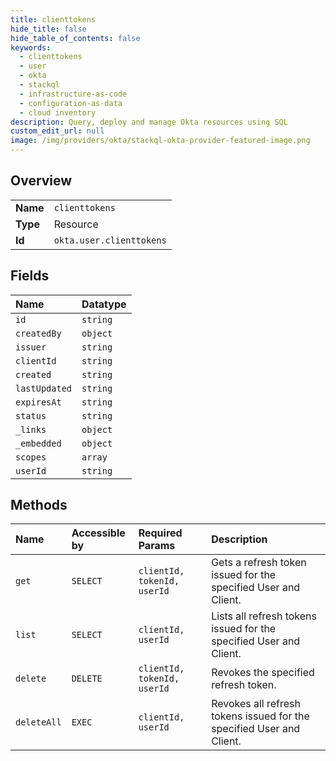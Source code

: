 ```yaml
---
title: clienttokens
hide_title: false
hide_table_of_contents: false
keywords:
  - clienttokens
  - user
  - okta    
  - stackql
  - infrastructure-as-code
  - configuration-as-data
  - cloud inventory
description: Query, deploy and manage Okta resources using SQL
custom_edit_url: null
image: /img/providers/okta/stackql-okta-provider-featured-image.png
---
```

  
    

## Overview
<table><tbody>
<tr><td><b>Name</b></td><td><code>clienttokens</code></td></tr>
<tr><td><b>Type</b></td><td>Resource</td></tr>
<tr><td><b>Id</b></td><td><code>okta.user.clienttokens</code></td></tr>
</tbody></table>

## Fields
| Name | Datatype |
|:-----|:---------|
| `id` | `string` |
| `createdBy` | `object` |
| `issuer` | `string` |
| `clientId` | `string` |
| `created` | `string` |
| `lastUpdated` | `string` |
| `expiresAt` | `string` |
| `status` | `string` |
| `_links` | `object` |
| `_embedded` | `object` |
| `scopes` | `array` |
| `userId` | `string` |
## Methods
| Name | Accessible by | Required Params | Description |
|:-----|:--------------|:----------------|:------------|
| `get` | `SELECT` | `clientId, tokenId, userId` | Gets a refresh token issued for the specified User and Client. |
| `list` | `SELECT` | `clientId, userId` | Lists all refresh tokens issued for the specified User and Client. |
| `delete` | `DELETE` | `clientId, tokenId, userId` | Revokes the specified refresh token. |
| `deleteAll` | `EXEC` | `clientId, userId` | Revokes all refresh tokens issued for the specified User and Client. |
